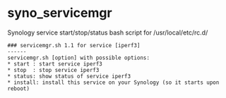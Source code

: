 # syno_servicemgr
Synology service start/stop/status bash script for /usr/local/etc/rc.d/

	### servicemgr.sh 1.1 for service [iperf3]
	------
	servicemgr.sh [option] with possible options:
	* start : start service iperf3
	* stop  : stop service iperf3
	* status: show status of service iperf3
	* install: install this service on your Synology (so it starts upon reboot) 
